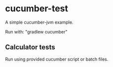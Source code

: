 # cucumber-test
A simple cucumber-jvm example. 

Run with: "gradlew cucumber"

## Calculator tests
Run using provided cucumber script or batch files.
